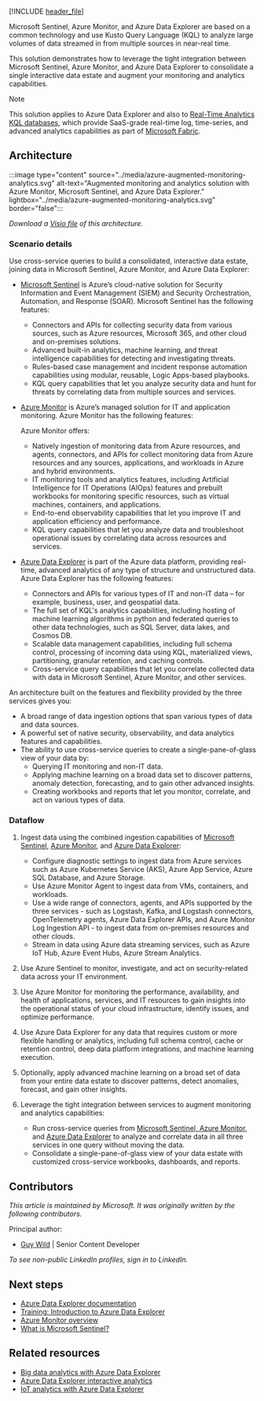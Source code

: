 [!INCLUDE [header_file](../../../includes/sol-idea-header.md)]

Microsoft Sentinel, Azure Monitor, and Azure Data Explorer are based on a common technology and use Kusto Query Language (KQL) to analyze large volumes of data streamed in from multiple sources in near-real time.

This solution demonstrates how to leverage the tight integration between Microsoft Sentinel, Azure Monitor, and Azure Data Explorer to consolidate a single interactive data estate and augment your monitoring and analytics capabilities. 

> [!NOTE]
> This solution applies to Azure Data Explorer and also to [Real-Time Analytics KQL databases](/fabric/real-time-analytics/create-database), which provide SaaS-grade real-time log, time-series, and advanced analytics capabilities as part of [Microsoft Fabric](/fabric/get-started/microsoft-fabric-overview). 

## Architecture

:::image type="content" source="../media/azure-augmented-monitoring-analytics.svg" alt-text="Augmented monitoring and analytics solution with Azure Monitor, Microsoft Sentinel, and Azure Data Explorer." lightbox="../media/azure-augmented-monitoring-analytics.svg" border="false":::

*Download a [Visio file](https://arch-center.azureedge.net/monitor-azure-data-explorer.vsdx) of this architecture.*

### Scenario details

Use cross-service queries to build a consolidated, interactive data estate, joining data in Microsoft Sentinel, Azure Monitor, and Azure Data Explorer:

- [Microsoft Sentinel](/azure/sentinel/overview) is Azure’s cloud-native solution for Security Information and Event Management (SIEM) and Security Orchestration, Automation, and Response (SOAR). Microsoft Sentinel has the following features:

    - Connectors and APIs for collecting security data from various sources, such as Azure resources, Microsoft 365, and other cloud and on-premises solutions.
    - Advanced built-in analytics, machine learning, and threat intelligence capabilities for detecting and investigating threats.
    - Rules-based case management and incident response automation capabilities using modular, reusable, Logic Apps-based playbooks. 
    - KQL query capabilities that let you analyze security data and hunt for threats by correlating data from multiple sources and services.

- [Azure Monitor](/azure/azure-monitor/overview) is Azure’s managed solution for IT and application monitoring. Azure Monitor has the following features:

    Azure Monitor offers:

    - Natively ingestion of monitoring data from Azure resources, and agents, connectors, and APIs for collect monitoring data from Azure resources and any sources, applications, and workloads in Azure and hybrid environments.
    - IT monitoring tools and analytics features, including Artificial Intelligence for IT Operations (AIOps) features and prebuilt workbooks for monitoring specific resources, such as virtual machines, containers, and applications.
    - End-to-end observability capabilities that let you improve IT and application efficiency and performance.
    - KQL query capabilities that let you analyze data and troubleshoot operational issues by correlating data across resources and services.
 
- [Azure Data Explorer](/azure/data-explorer/data-explorer-overview) is part of the Azure data platform, providing real-time, advanced analytics of any type of structure and unstructured data. Azure Data Explorer has the following features:

    - Connectors and APIs for various types of IT and non-IT data – for example, business, user, and geospatial data.
    - The full set of KQL's analytics capabilities, including hosting of machine learning algorithms in python and federated queries to other data technologies, such as SQL Server, data lakes, and Cosmos DB.  
    - Scalable data management capabilities, including full schema control, processing of incoming data using KQL, materialized views, partitioning, granular retention, and caching controls.  
    - Cross-service query capabilities that let you correlate collected data with data in Microsoft Sentinel, Azure Monitor, and other services.

An architecture built on the features and flexibility provided by the three services gives you:

- A broad range of data ingestion options that span various types of data and data sources.
- A powerful set of native security, observability, and data analytics features and capabilities.
- The ability to use cross-service queries to create a single-pane-of-glass view of your data by:
    - Querying IT monitoring and non-IT data.
    - Applying machine learning on a broad data set to discover patterns, anomaly detection, forecasting, and to gain other advanced insights. 
    - Creating workbooks and reports that let you monitor, correlate, and act on various types of data.  

### Dataflow

1. Ingest data using the combined ingestion capabilities of [Microsoft Sentinel](/azure/sentinel/connect-data-sources), [Azure Monitor](/azure/azure-monitor/essentials/data-collection), and [Azure Data Explorer](/azure/data-explorer/ingest-data-overview):

    - Configure diagnostic settings to ingest data from Azure services such as Azure Kubernetes Service (AKS), Azure App Service, Azure SQL Database, and Azure Storage.
    - Use Azure Monitor Agent to ingest data from VMs, containers, and workloads.
    - Use a wide range of connectors, agents, and APIs supported by the three services - such as Logstash, Kafka, and Logstash connectors, OpenTelemetry agents, Azure Data Explorer APIs, and Azure Monitor Log Ingestion API - to ingest data from on-premises resources and other clouds.
    - Stream in data using Azure data streaming services, such as Azure IoT Hub, Azure Event Hubs, Azure Stream Analytics. 
1. Use Azure Sentinel to monitor, investigate, and act on security-related data across your IT environment.
1. Use Azure Monitor for monitoring the performance, availability, and health of applications, services, and IT resources to gain insights into the operational status of your cloud infrastructure, identify issues, and optimize performance.
1. Use Azure Data Explorer for any data that requires custom or more flexible handling or analytics, including full schema control, cache or retention control, deep data platform integrations, and machine learning execution. 
1. Optionally, apply advanced machine learning on a broad set of data from your entire data estate to discover patterns, detect anomalies, forecast, and gain other insights.
1. Leverage the tight integration between services to augment monitoring and analytics capabilities:
   
     - Run cross-service queries from [Microsoft Sentinel, Azure Monitor](/azure/azure-monitor/logs/azure-monitor-data-explorer-proxy), and [Azure Data Explorer]((/azure/data-explorer/query-monitor-data)) to analyze and correlate data in all three services in one query without moving the data.
     - Consolidate a single-pane-of-glass view of your data estate with customized cross-service workbooks, dashboards, and reports.     

## Contributors

*This article is maintained by Microsoft. It was originally written by the following contributors.*

Principal author:

 * [Guy Wild](https://www.linkedin.com/in/guy-wild-596aa91a2) | Senior Content Developer

*To see non-public LinkedIn profiles, sign in to LinkedIn.*

## Next steps

- [Azure Data Explorer documentation](/azure/data-explorer)
- [Training: Introduction to Azure Data Explorer](/training/modules/intro-to-azure-data-explorer)
- [Azure Monitor overview](/azure/azure-monitor/overview)
- [What is Microsoft Sentinel?](/azure/sentinel/overview)

## Related resources

- [Big data analytics with Azure Data Explorer](big-data-azure-data-explorer.yml)
- [Azure Data Explorer interactive analytics](interactive-azure-data-explorer.yml)
- [IoT analytics with Azure Data Explorer](iot-azure-data-explorer.yml)

